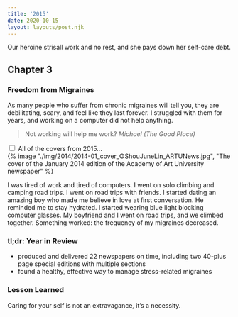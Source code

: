 ```yaml
---
title: '2015'
date: 2020-10-15
layout: layouts/post.njk
---
```


<span class="small-caps">Our heroine strisall work and no rest</span>, and she pays down her self-care debt.

<!-- excerpt -->

<h2>Chapter 3</h2>
<h3>Freedom from Migraines</h3>

As many people who suffer from chronic migraines will tell you, they are debilitating, scary, and feel like they last forever. I struggled with them for years, and working on a computer did not help anything.

> Not working will help me work?
<cite class="blockquote__attribution">Michael (The Good Place)</cite>

<div class="accordion">
<input type="checkbox" id="2015" class="accordion__input">
<label for="2015" class="accordion__label">All of the covers from 2015...</label>
  <div class="img-container">
  {% image "./img/2014/2014-01_cover_©ShouJuneLin_ARTUNews.jpg", "The cover of the January 2014 edition of the Academy of Art University newspaper" %}
  </div>
</div>

I was tired of work and tired of computers. I went on solo climbing and camping road trips. I went on road trips with friends. I started dating an amazing boy who made me believe in love at first conversation. He reminded me to stay hydrated. I started wearing blue light blocking computer glasses. My boyfriend and I went on road trips, and we climbed together. Something worked: the frequency of my migraines decreased.

### tl;dr: Year in Review

* produced and delivered 22 newspapers on time, including two 40-plus page special editions with multiple sections
* found a healthy, effective way to manage stress-related migraines

### Lesson Learned
Caring for your self is not an extravagance, it’s a necessity.